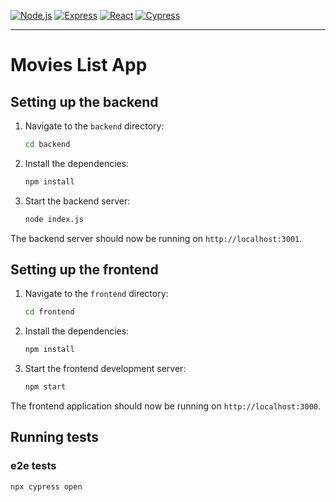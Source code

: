 [![Node.js](https://img.shields.io/badge/node.js-v14.x-darkgreen)](https://nodejs.org/)
[![Express](https://img.shields.io/badge/express-4.19.2-lightgrey)](https://expressjs.com/)
[![React](https://img.shields.io/badge/react-18.3.1-lightblue)](https://reactjs.org/)
[![Cypress](https://img.shields.io/badge/cypress-13.13.2-turquoise)](https://www.cypress.io/)

---

# Movies List App

## Setting up the backend

1. Navigate to the `backend` directory:

   ```sh
   cd backend
   ```

2. Install the dependencies:

   ```sh
   npm install
   ```

3. Start the backend server:
   ```sh
   node index.js
   ```

The backend server should now be running on `http://localhost:3001`.

## Setting up the frontend

1. Navigate to the `frontend` directory:

   ```sh
   cd frontend
   ```

2. Install the dependencies:

   ```sh
   npm install
   ```

3. Start the frontend development server:
   ```sh
   npm start
   ```

The frontend application should now be running on `http://localhost:3000`.

## Running tests

### e2e tests

```sh
npx cypress open
```